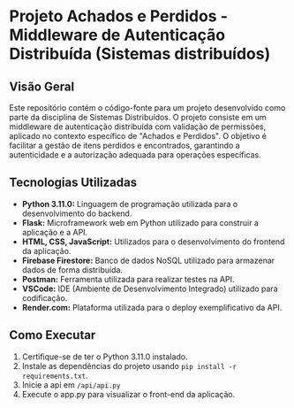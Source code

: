 # Projeto Achados e Perdidos - Middleware de Autenticação Distribuída (Sistemas distribuídos)

## Visão Geral

Este repositório contém o código-fonte para um projeto desenvolvido como parte da disciplina de Sistemas Distribuídos. O projeto consiste em um middleware de autenticação distribuída com validação de permissões, aplicado no contexto específico de "Achados e Perdidos". O objetivo é facilitar a gestão de itens perdidos e encontrados, garantindo a autenticidade e a autorização adequada para operações específicas.

## Tecnologias Utilizadas

- **Python 3.11.0:** Linguagem de programação utilizada para o desenvolvimento do backend.
- **Flask:** Microframework web em Python utilizado para construir a aplicação e a API.
- **HTML, CSS, JavaScript:** Utilizados para o desenvolvimento do frontend da aplicação.
- **Firebase Firestore:** Banco de dados NoSQL utilizado para armazenar dados de forma distribuída.
- **Postman:** Ferramenta utilizada para realizar testes na API.
- **VSCode:** IDE (Ambiente de Desenvolvimento Integrado) utilizado para codificação.
- **Render.com:** Plataforma utilizada para o deploy exemplificativo da API.


## Como Executar

1. Certifique-se de ter o Python 3.11.0 instalado.
2. Instale as dependências do projeto usando `pip install -r requirements.txt`.
3. Inicie a api em `/api/api.py`
4. Execute o app.py para visualizar o front-end da aplicação.